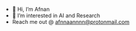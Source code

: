 - 👋 Hi, I’m Afnan
- 📝 I’m interested in AI and Research
- Reach me out @ afnnaannnn@protonmail.com

